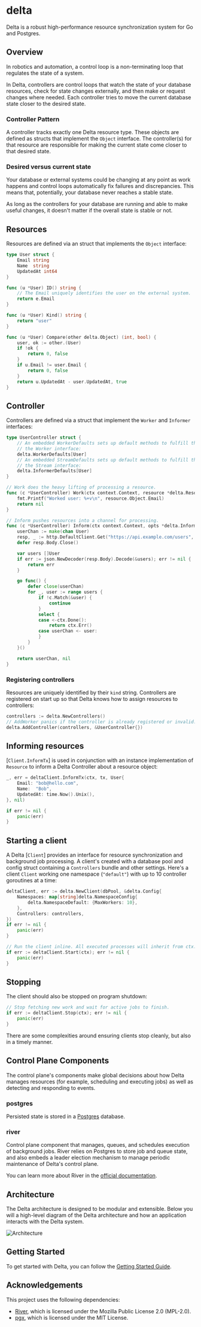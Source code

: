 # delta

Delta is a robust high-performance resource synchronization system for Go and Postgres.

## Overview

In robotics and automation, a control loop is a non-terminating loop that regulates the state of a system.

In Delta, controllers are control loops that watch the state of your database resources,
check for state changes externally, and then make or request changes where needed.
Each controller tries to move the current database state closer to the desired state.

### Controller Pattern

A controller tracks exactly one Delta resource type.
These objects are defined as structs that implement the `Object` interface.
The controller(s) for that resource are responsible for making the current state come closer to that desired state.

### Desired versus current state

Your database or external systems could be changing at any point as work happens
and control loops automatically fix failures and discrepancies.
This means that, potentially, your database never reaches a stable state.

As long as the controllers for your database are running and able to make useful changes,
it doesn't matter if the overall state is stable or not.

## Resources

Resources are defined via an struct that implements the `Object` interface:

```go
type User struct {
    Email string
    Name  string
    UpdatedAt int64
}

func (u *User) ID() string {
    // The Email uniquely identifies the user on the external system.
    return e.Email
}

func (u *User) Kind() string {
    return "user"
}

func (u *User) Compare(other delta.Object) (int, bool) {
    user, ok := other.(User)
    if !ok {
        return 0, false
    }
    if u.Email != user.Email {
        return 0, false
    }
    return u.UpdatedAt - user.UpdatedAt, true
}
```

## Controller

Controllers are defined via a struct that implement the `Worker` and `Informer` interfaces:

```go
type UserController struct {
    // An embedded WorkerDefaults sets up default methods to fulfill the rest of
    // the Worker interface:
    delta.WorkerDefaults[User]
    // An embedded StreamDefaults sets up default methods to fulfill the rest of
    // the Stream interface:
    delta.InformerDefaults[User]
}

// Work does the heavy lifting of processing a resource.
func (c *UserController) Work(ctx context.Context, resource *delta.Resource[User]) error {
    fmt.Printf("Worked user: %+v\n", resource.Object.Email)
    return nil
}

// Inform pushes resources into a channel for processing.
func (c *UserController) Inform(ctx context.Context, opts *delta.InformOptions) (<-chan User, error) {
    userChan := make(chan User)
    resp, _ := http.DefaultClient.Get("https://api.example.com/users", nil)
    defer resp.Body.Close()

    var users []User
    if err := json.NewDecoder(resp.Body).Decode(&users); err != nil {
        return err
    }

    go func() {
        defer close(userChan)
        for _, user := range users {
            if !c.Match(&user) {
                continue
            }
            select {
            case <-ctx.Done():
                return ctx.Err()
            case userChan <- user:
            }
        }
    }()

    return userChan, nil
}
```

### Registering controllers

Resources are uniquely identified by their `kind` string. Controllers are registered on
start up so that Delta knows how to assign resources to controllers:

```go
controllers := delta.NewControllers()
// AddWorker panics if the controller is already registered or invalid:
delta.AddController(controllers, &UserController{})
```

## Informing resources

[`Client.InformTx`] is used in conjunction with an instance implementation
of `Resource` to inform a Delta Controller about a resource object:

```go
_, err = deltaClient.InformTx(ctx, tx, User{
    Email: "bob@hello.com",
    Name:  "Bob",
    UpdatedAt: time.Now().Unix(),
}, nil)

if err != nil {
    panic(err)
}
```

## Starting a client

A Delta [`Client`] provides an interface for resource synchronization and background job
processing. A client's created with a database pool and config struct
containing a `Controllers` bundle and other settings.
Here's a client `Client` working one namespace (`"default"`) with up to 10 controller
goroutines at a time:

```go
deltaClient, err := delta.NewClient(dbPool, &delta.Config{
    Namespaces: map[string]delta.NamespaceConfig{
        delta.NamespaceDefault: {MaxWorkers: 10},
    },
    Controllers: controllers,
})
if err != nil {
    panic(err)
}

// Run the client inline. All executed processes will inherit from ctx:
if err := deltaClient.Start(ctx); err != nil {
    panic(err)
}
```

## Stopping

The client should also be stopped on program shutdown:

```go
// Stop fetching new work and wait for active jobs to finish.
if err := deltaClient.Stop(ctx); err != nil {
    panic(err)
}
```

There are some complexities around ensuring clients stop cleanly, but also in a
timely manner.

## Control Plane Components

The control plane's components make global decisions about how Delta manages resources
(for example, scheduling and executing jobs) as well as detecting and responding to events.

### postgres

Persisted state is stored in a [Postgres](https://www.postgresql.org/docs/) database.

### river

Control plane component that manages, queues, and schedules execution of background jobs.
River relies on Postgres to store job and queue state, and also embeds a leader election mechanism
to manage periodic maintenance of Delta's control plane.

You can learn more about River in the [official documentation](https://riverqueue.com/docs).

## Architecture

The Delta architecture is designed to be modular and extensible.
Below you will a high-level diagram of the Delta architecture
and how an application interacts with the Delta system.

![Architecture](./images/architecture.png)

## Getting Started

To get started with Delta, you can follow the [Getting Started Guide](./getting_started.md).

## Acknowledgements

This project uses the following dependencies:

- [River](https://github.com/riverqueue/river), which is licensed under the Mozilla Public License 2.0 (MPL-2.0).
- [pgx](https://github.com/jackc/pgx), which is licensed under the MIT License.
